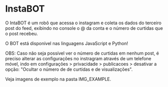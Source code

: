 # InstaBOT
O IntaBOT é um robô que acessa o instagram e coleta os dados do terceiro post do feed, exibindo no console o @ da conta e o número de curtidas que o post recebeu. 

O BOT está disponível nas linguagens JavaScript e Python!

OBS: Caso não seja possível ver o número de curtidas em nenhum post, é preciso alterar as configurações no instragram através de um telefone móvel, indo em configurações > privacidade > publicacoes > desativar a opção: "Ocultar o número de de curtidas e de visualizações".

Veja imagens de exemplo na pasta IMG_EXAMPLE.

